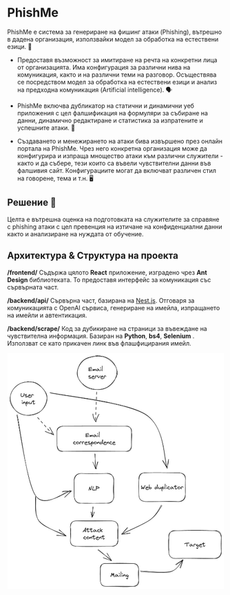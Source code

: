 # PhishMe

PhishMe е система за генериране на фишинг атаки (Phishing),
вътрешно в дадена организация, използвайки модел за обработка на естествени езици. 🔐

-   Предоставя възможност за имитиране на речта на конкретни лица от организацията. Има конфигурация за различни нива на комуникация, както и на различни теми на разговор. Осъществява се посредством модел за обработка на естествени езици и анализ на предходна комуникация (Artificial intelligence). 🗣️

-   PhishMe включва дубликатор на статични и динамични уеб приложения с цел фалшификация на формуляри за събиране на данни, динамично редактиране и статистика за изпратените и успешните атаки. 🚥

-   Създаването и менежирането на атаки бива извършено през онлайн портала на PhishMe. Чрез него конкретна организация може да конфигурира и изпраща мнощество атаки към различни служители - както и да събере, тези които са въвели чувствителни данни във фалшивия сайт. Конфигурациите могат да включват различен стил на говорене, тема и т.н. 🖥️

## Решение 📍

Целта е вътрешна оценка на подготовката на служителите за
справяне с phishing атаки с цел превенция на изтичане на конфиденциални данни както и анализиране на нуждата от обучение.

## Архитектура & Структура на проекта

**/frontend/**
Съдържа цялото **React** приложение, изградено чрез **Ant Design** библиотеката. То предоставя интерфейс за комуникация със сървърната част.

**/backend/api/**
Сървърна част, базирана на [Nest.js](https://nestjs.com). Отговаря за комуникацията с OpenAI сървиса, генериране на имейла, изпращането на имейли и автентикация.

**/backend/scrape/**
Код за дубикиране на страници за въвеждане на чувствителна информация. Базиран на **Python**, **bs4**, **Selenium** . Използват се като прикачен линк във флашфицирания имейл.

![alt text](https://raw.githubusercontent.com/HackTUES-9-4090/PhishMe/main/docs/figures/logic_fowchart.png)
